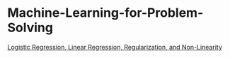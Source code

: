 ﻿# Machine-Learning-for-Problem-Solving

[Logistic Regression, Linear Regression, Regularization, and Non-Linearity](http://htmlpreview.github.io/?https://github.com/anurag1604/Machine-Learning-for-Problem-Solving/blob/master/HW1_Logistic_Linear_Regression_agandhi1.html)
